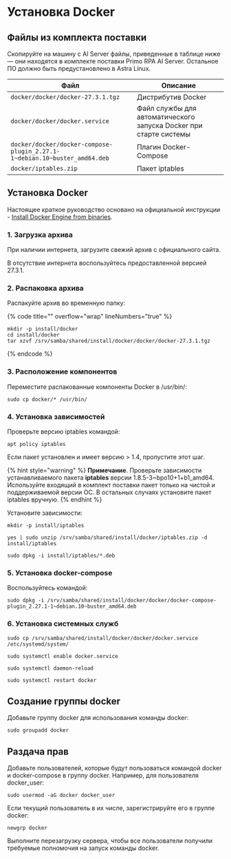 # Установка Docker

## Файлы из комплекта поставки

Скопируйте на машину с AI Server файлы, приведенные в таблице ниже — они находятся в комплекте поставки Primo RPA AI Server. Остальное ПО должно быть предустановлено в Astra Linux.

| Файл                                                                      | Описание                                                          | 
| ------------------------------------------------------------------------- | ----------------------------------------------------------------- | 
| `docker/docker/docker-27.3.1.tgz`                                         | Дистрибутив Docker                                                | 
| `docker/docker/docker.service`                                            | Файл службы для автоматического запуска Docker при старте системы | 
| `docker/docker/docker-compose-plugin_2.27.1-1~debian.10~buster_amd64.deb` | Плагин Docker-Compose                                             | 
| `docker/iptables.zip`                                                     | Пакет iptables                                                    | 


## Установка Docker

Настоящее краткое руководство основано на официальной инструкции - [Install Docker Engine from binaries](https://docs.docker.com/engine/install/binaries/).

### 1. Загрузка архива

При наличии интернета, загрузите свежий архив с официального сайта. 

В отсутствие интернета воспользуйтесь предоставленной версией 27.3.1.

### 2. Распаковка архива
Распакуйте архив во временную папку: 

{% code title="" overflow="wrap" lineNumbers="true" %}

```
mkdir -p install/docker
cd install/docker
tar xzvf /srv/samba/shared/install/docker/docker/docker-27.3.1.tgz
```

{% endcode %}


### 3. Расположение компонентов

Переместите распакованные компоненты Docker в /usr/bin/:
```
sudo cp docker/* /usr/bin/
```

### 4. Установка зависимостей

Проверьте версию iptables командой:
```
apt policy iptables
```
Если пакет установлен и имеет версию > 1.4, пропустите этот шаг.

{% hint style="warning" %}
**Примечание**. Проверьте зависимости устанавливаемого пакета **iptables** версии 1.8.5-3~bpo10+1+b1_amd64. 
Используйте входящий в комплект поставки пакет только на чистой и поддерживаемой версии ОС. 
В остальных случаях установите пакет iptables вручную.
{% endhint %}

Установите зависимости:
```
mkdir -p install/iptables
```
```
yes | sudo unzip /srv/samba/shared/install/docker/iptables.zip -d install/iptables
```
```
sudo dpkg -i install/iptables/*.deb
```

### 5. Установка docker-compose

Воспользуйтесь командой:
```
sudo dpkg -i /srv/samba/shared/install/docker/docker/docker-compose-plugin_2.27.1-1~debian.10~buster_amd64.deb
```

### 6. Установка системных служб

```
sudo cp /srv/samba/shared/install/docker/docker/docker.service /etc/systemd/system/
```

```
sudo systemctl enable docker.service
```

```
sudo systemctl daemon-reload
```

```
sudo systemctl restart docker
```

## Создание группы docker 

Добавьте группу docker для использования команды docker:
```
sudo groupadd docker
```

## Раздача прав 

Добавьте пользователей, которые будут пользоваться командой docker и docker-compose в группу docker. Например, для пользователя docker_user:
```
sudo usermod -aG docker docker_user
```
Если текущий пользователь в их числе, зарегистрируйте его в группе docker:
```
newgrp docker
```
Выполните перезагрузку сервера, чтобы все пользователи получили требуемые полномочия на запуск команды docker.


